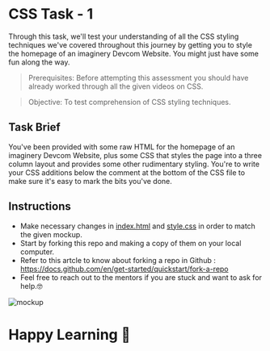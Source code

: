 # CSS Task - 1

Through this task, we'll test your understanding of all the CSS styling techniques we've covered throughout this journey by getting you to style the homepage of an imaginery Devcom Website. You might just have some fun along the way.
> Prerequisites: Before attempting this assessment you should have already worked through all the given videos on CSS.

> Objective: To test comprehension of CSS styling techniques.

## Task Brief

You've been provided with some raw HTML for the homepage of an imaginery Devcom Website, plus some CSS that styles the page into a three column layout and provides some other rudimentary styling. You're to write your CSS additions below the comment at the bottom of the CSS file to make sure it's easy to mark the bits you've done.

## Instructions 

- Make necessary changes in [index.html](https://github.com/rishikeshvk/Devcom-CSS-Task-1/blob/26234e4a7ecf38e4e0f0f7a8263d1e924fa09249/CSS%20Task/index.html) and [style.css](https://github.com/rishikeshvk/Devcom-CSS-Task-1/blob/26234e4a7ecf38e4e0f0f7a8263d1e924fa09249/CSS%20Task/style.css) in order to match the given mockup.
- Start by forking this repo and making a copy of them on your local computer.
- Refer to this artcle to know about forking a repo in Github : https://docs.github.com/en/get-started/quickstart/fork-a-repo
- Feel free to reach out to the mentors if you are stuck and want to ask for help.:nerd_face:

![mockup](https://github.com/rishikeshvk/Devcom-CSS-Task-1/blob/ae12a7a2824f2a18b27ff64d5a8ff831a910d06f/Mockup.png)

# Happy Learning :high_brightness:
